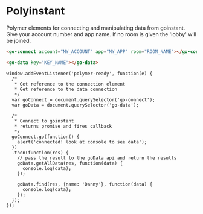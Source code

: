 Polyinstant
==========

Polymer elements for connecting and manipulating data from goinstant.
Give your account number and app name. If no room is given the 'lobby' will be joined.

```HTML
<go-connect account="MY_ACCOUNT" app="MY_APP" room="ROOM_NAME"></go-connect>

<go-data key="KEY_NAME"></go-data>
```

```JS
window.addEventListener('polymer-ready', function(e) {
  /*
   * Get reference to the connection element
   * Get reference to the data connection
   */
  var goConnect = document.querySelector('go-connect');
  var goData = document.querySelector('go-data');

  /*
   * Connect to goinstant
   * returns promise and fires callback
   */
  goConnect.go(function() {
    alert('connected! look at console to see data');
  })
  .then(function(res) {
    // pass the result to the goData api and return the results
    goData.getAllData(res, function(data) {
      console.log(data);
    });

    goData.find(res, {name: 'Danny'}, function(data) {
      console.log(data);
    });
  });
});
```
